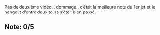 Pas de deuxième vidéo… dommage.. c’était la meilleure note du 1er jet et le hangout d’entre deux tours s’était bien passé.

## Note: 0/5
